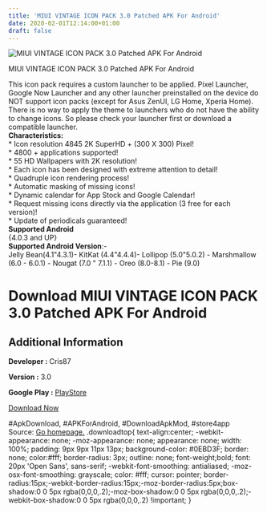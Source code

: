 ```yaml
---
title: 'MIUI VINTAGE ICON PACK 3.0 Patched APK For Android'
date: 2020-02-01T12:14:00+01:00
draft: false
---
```


![MIUI VINTAGE ICON PACK 3.0 Patched APK For Android](https://i2.wp.com/apkhome.net/wp-content/uploads/2020/02/MIUI-VINTAGE-ICON-PACK-3.0-Patched.png "MIUI VINTAGE ICON PACK 3.0 Patched APK For Android")

  

MIUI VINTAGE ICON PACK 3.0 Patched APK For Android

This icon pack requires a custom launcher to be applied. Pixel Launcher, Google Now Launcher and any other launcher preinstalled on the device do NOT support icon packs (except for Asus ZenUI, LG Home, Xperia Home). There is no way to apply the theme to launchers who do not have the ability to change icons. So please check your launcher first or download a compatible launcher.  
**Characteristics:**  
\* Icon resolution 4845 2K SuperHD + (300 X 300) Pixel!  
\* 4800 + applications supported!  
\* 55 HD Wallpapers with 2K resolution!  
\* Each icon has been designed with extreme attention to detail!  
\* Quadruple icon rendering process!  
\* Automatic masking of missing icons!  
\* Dynamic calendar for App Stock and Google Calendar!  
\* Request missing icons directly via the application (3 free for each version)!  
\* Update of periodicals guaranteed!  
**Supported Android**  
{4.0.3 and UP}  
**Supported Android Version**:-  
Jelly Bean(4.1"4.3.1)- KitKat (4.4"4.4.4)- Lollipop (5.0"5.0.2) - Marshmallow (6.0 - 6.0.1) - Nougat (7.0 " 7.1.1) - Oreo (8.0-8.1) - Pie (9.0)

Download MIUI VINTAGE ICON PACK 3.0 Patched APK For Android
===========================================================

Additional Information
----------------------

**Developer :** Cris87

**Version :** 3.0

**Google Play :** [PlayStore](https://play.google.com/store/apps/details?id=com.cris87.miui_vintage)

  

[Download Now](https://store4app.co/post/miui-vintage-icon-pack-3-0-patched-apk-for-android_1580552322)

  
#ApkDownload, #APKForAndroid, #DownloadApkMod, #store4app  
Source: [Go homepage.](https://store4app.co/post/miui-vintage-icon-pack-3-0-patched-apk-for-android_1580552322) .downloadtop{ text-align:center; -webkit-appearance: none; -moz-appearance: none; appearance: none; width: 100%; padding: 9px 9px 11px 13px; background-color: #0EBD3F; border: none; color:#fff; border-radius: 3px; outline: none; font-weight;bold; font: 20px 'Open Sans', sans-serif; -webkit-font-smoothing: antialiased; -moz-osx-font-smoothing: grayscale; color: #fff; cursor: pointer; border-radius:15px;-webkit-border-radius:15px;-moz-border-radius:5px;box-shadow:0 0 5px rgba(0,0,0,.2);-moz-box-shadow:0 0 5px rgba(0,0,0,.2);-webkit-box-shadow:0 0 5px rgba(0,0,0,.2) !important; }